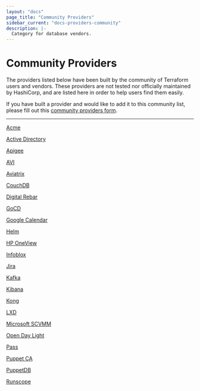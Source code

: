 ```yaml
---
layout: "docs"
page_title: "Community Providers"
sidebar_current: "docs-providers-community"
description: |-
  Category for database vendors.
---
```


# Community Providers

The providers listed below have been built by the community of Terraform users
and vendors. These providers are not tested nor officially maintained by
HashiCorp, and are listed here in order to help users find them easily.

If you have built a provider and would like to add it to this community list,
please fill out this [community providers form](https://docs.google.com/forms/d/e/1FAIpQLSeenG02tGEmz7pntIqMKlp5kY53f8AV5u88wJ_H1pJc2CmvKA/viewform?usp=sf_link#responses).

---

[Acme](https://github.com/paybyphone/terraform-provider-acme)

[Active Directory](https://github.com/GSLabDev/terraform-provider-ad)

[Apigee](https://github.com/zambien/terraform-provider-apigee)

[AVI](https://github.com/avinetworks/terraform-provider-avi)

[Aviatrix](https://github.com/AviatrixSystems/terraform-provider-aviatrix)

[CouchDB](https://github.com/nicolai86/terraform-provider-couchdb)

[Digital Rebar](https://github.com/rackn/terraform-provider-drp/)

[GoCD](https://github.com/drewsonne/terraform-provider-gocd)

[Google Calendar](https://github.com/sethvargo/terraform-provider-googlecalendar)

[Helm](https://github.com/mcuadros/terraform-provider-helm)

[HP OneView](https://github.com/HewlettPackard/terraform-provider-oneview)

[Infoblox](https://github.com/sky-uk/terraform-provider-infoblox)

[Jira](https://github.com/anubhavmishra/terraform-provider-jira)

[Kafka](https://github.com/Mongey/terraform-provider-kafka)

[Kibana](https://github.com/ewilde/terraform-provider-kibana)

[Kong](https://github.com/kevholditch/terraform-provider-kong)

[LXD](https://github.com/sl1pm4t/terraform-provider-lxd)

[Microsoft SCVMM](https://github.com/GSLabDev/terraform-provider-scvmm)

[Open Day Light](https://github.com/GSLabDev/terraform-provider-odl)

[Pass](https://github.com/camptocamp/terraform-provider-pass)

[Puppet CA](https://github.com/camptocamp/terraform-provider-puppetca)

[PuppetDB](https://github.com/camptocamp/terraform-provider-puppetdb)

[Runscope](https://github.com/ewilde/terraform-provider-runscope)
